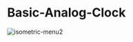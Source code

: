 # Basic-Analog-Clock
![isometric-menu2](https://user-images.githubusercontent.com/100160834/215348294-76f6140e-b828-4747-9d97-bfa4022561ec.gif)
